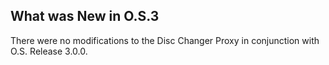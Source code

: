 
## What was New in O.S.3

There were no modifications to the Disc Changer Proxy in conjunction with O.S. Release 3.0.0.